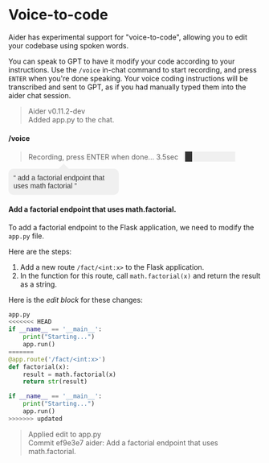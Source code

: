 
# Voice-to-code

Aider has experimental support for "voice-to-code",
allowing you to edit your codebase using spoken words.

You can speak to GPT to have it modify your code according to your
instructions.
Use the `/voice` in-chat command to start recording,
and press `ENTER` when you're done speaking.
Your voice coding instructions will be transcribed
and sent to GPT, as if you had manually typed them into
the aider chat session.

<div class="chat-transcript" markdown="1">

> Aider v0.11.2-dev  
> Added app.py to the chat.  

#### /voice  

<blockquote>
<div class="recording-line">
    <p style="display: inline;">Recording, press ENTER when done... <span id="timer">3.5</span>sec</p>
    <div id="progress-bar">
        <div id="progress"></div>
    </div>
</div>
</blockquote>

<style>
    .recording-line > * {
        display: inline-block;
        vertical-align: middle;
    }
    #progress-bar {
        width: 100px;
        height: 20px;
        background-color: #f0f0f0;
        margin-left: 10px;
    }
    #progress {
        height: 100%;
        background-color: #333;
        animation: progress 1s infinite;
    }
    @keyframes progress {
        0% { width: 10%; }
        50% { width: 90%; }
        100% { width: 10%; }
    }
</style>

<script>
    var counter = 0;
    var timer = document.getElementById('timer');
    setInterval(function() {
        counter = (counter + 1) % 10;
        timer.textContent = counter;
    }, 1000);
</script>

<div style="display: inline-block; position: relative; width: 200px; background-color: #f0f0f0; border-radius: 10px; padding: 10px; color: #333; font-family: 'Comic Sans MS', 'Comic Sans', 'Marker Felt', sans-serif;">
<span style="position: absolute; top: 0; left: 50%; transform: translate(-50%, -100%); width: 0; height: 0; border-left: 10px solid transparent; border-right: 10px solid transparent; border-bottom: 10px solid #f0f0f0;"></span>
“&nbsp;add a factorial endpoint that uses math factorial&nbsp;”
</div>

#### Add a factorial endpoint that uses math.factorial.  

To add a factorial endpoint to the Flask application, we need to modify the `app.py` file. 

Here are the steps:

1. Add a new route `/fact/<int:x>` to the Flask application.
2. In the function for this route, call `math.factorial(x)` and return the result as a string.

Here is the *edit block* for these changes:

```python
app.py
<<<<<<< HEAD
if __name__ == '__main__':
    print("Starting...")
    app.run()
=======
@app.route('/fact/<int:x>')
def factorial(x):
    result = math.factorial(x)
    return str(result)

if __name__ == '__main__':
    print("Starting...")
    app.run()
>>>>>>> updated
```

> Applied edit to app.py  
> Commit ef9e3e7 aider: Add a factorial endpoint that uses math.factorial.  

</div>
<br/>
<br/>
<br/>
